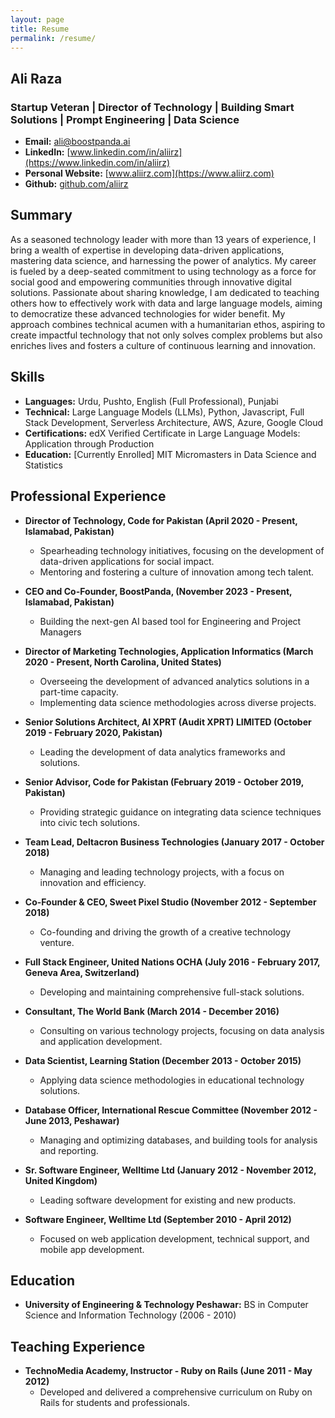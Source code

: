 ```yaml
---
layout: page
title: Resume
permalink: /resume/
---
```


## Ali Raza
### Startup Veteran | Director of Technology | Building Smart Solutions | Prompt Engineering | Data Science


* **Email:** [ali@boostpanda.ai](mailto:ali@boostpanda.ai)
* **LinkedIn:** [www.linkedin.com/in/aliirz](https://www.linkedin.com/in/aliirz)  
* **Personal Website:** [www.aliirz.com](https://www.aliirz.com)
* **Github:** [github.com/aliirz](https://github.com/aliirz)


## Summary
As a seasoned technology leader with more than 13 years of experience, I bring a wealth of expertise in developing data-driven applications, mastering data science, and harnessing the power of analytics. My career is fueled by a deep-seated commitment to using technology as a force for social good and empowering communities through innovative digital solutions. Passionate about sharing knowledge, I am dedicated to teaching others how to effectively work with data and large language models, aiming to democratize these advanced technologies for wider benefit. My approach combines technical acumen with a humanitarian ethos, aspiring to create impactful technology that not only solves complex problems but also enriches lives and fosters a culture of continuous learning and innovation.

## Skills
- **Languages:** Urdu, Pushto, English (Full Professional), Punjabi
- **Technical:** Large Language Models (LLMs), Python, Javascript, Full Stack Development, Serverless Architecture, AWS, Azure, Google Cloud
- **Certifications:** edX Verified Certificate in Large Language Models: Application through Production
- **Education:** [Currently Enrolled] MIT Micromasters in Data Science and Statistics

## Professional Experience
- **Director of Technology, Code for Pakistan (April 2020 - Present, Islamabad, Pakistan)**
  - Spearheading technology initiatives, focusing on the development of data-driven applications for social impact.
  - Mentoring and fostering a culture of innovation among tech talent.

- **CEO and Co-Founder, BoostPanda, (November 2023 - Present, Islamabad, Pakistan)**
  - Building the next-gen AI based tool for Engineering and Project Managers

- **Director of Marketing Technologies, Application Informatics (March 2020 - Present, North Carolina, United States)**
  - Overseeing the development of advanced analytics solutions in a part-time capacity.
  - Implementing data science methodologies across diverse projects.

- **Senior Solutions Architect, AI XPRT (Audit XPRT) LIMITED (October 2019 - February 2020, Pakistan)**
  - Leading the development of data analytics frameworks and solutions.

- **Senior Advisor, Code for Pakistan (February 2019 - October 2019, Pakistan)**
  - Providing strategic guidance on integrating data science techniques into civic tech solutions.

- **Team Lead, Deltacron Business Technologies (January 2017 - October 2018)**
  - Managing and leading technology projects, with a focus on innovation and efficiency.

- **Co-Founder & CEO, Sweet Pixel Studio (November 2012 - September 2018)**
  - Co-founding and driving the growth of a creative technology venture.

- **Full Stack Engineer, United Nations OCHA (July 2016 - February 2017, Geneva Area, Switzerland)**
  - Developing and maintaining comprehensive full-stack solutions.

- **Consultant, The World Bank (March 2014 - December 2016)**
  - Consulting on various technology projects, focusing on data analysis and application development.

- **Data Scientist, Learning Station (December 2013 - October 2015)**
  - Applying data science methodologies in educational technology solutions.

- **Database Officer, International Rescue Committee (November 2012 - June 2013, Peshawar)**
  - Managing and optimizing databases, and building tools for analysis and reporting.

- **Sr. Software Engineer, Welltime Ltd (January 2012 - November 2012, United Kingdom)**
  - Leading software development for existing and new products.

- **Software Engineer, Welltime Ltd (September 2010 - April 2012)**
  - Focused on web application development, technical support, and mobile app development.

## Education
- **University of Engineering & Technology Peshawar:** BS in Computer Science and Information Technology (2006 - 2010)

## Teaching Experience
- **TechnoMedia Academy, Instructor - Ruby on Rails (June 2011 - May 2012)**
  - Developed and delivered a comprehensive curriculum on Ruby on Rails for students and professionals.
